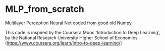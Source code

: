 # MLP_from_scratch

Multilayer Perception Neural Net coded from good old Numpy

This code is inspired by the Coursera Mooc 'Introduction to Deep Learning',
 by the National Research University Higher School of Economics
(https://www.coursera.org/learn/intro-to-deep-learning/)
